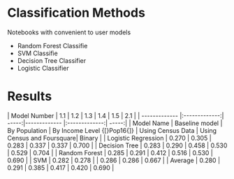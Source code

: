 # Classification Methods
Notebooks with convenient to user models
- Random Forest Classifie
- SVM Classifie
- Decision Tree Classifier 
- Logistic Classifier 
# Results

| Model Number | 1.1 | 1.2 | 1.3 | 1.4 | 1.5 | 2.1 |
| ------------- |:-------------:| -----:|------------- |:-------------:| -----:|
| Model Name | Baseline model | By Population | By Income Level {[}Pop16{]} | Using Census Data | Using Census and Foursquare| Binary |
| Logistic Regression | 0.270 | 0.305 | 0.283 | 0.337 | 0.337 | 0.700 |
| Decision Tree | 0.283 | 0.290 | 0.458 | 0.530 | 0.529 | 0.704 |
| Random Forest | 0.285 | 0.291 | 0.412 | 0.516 | 0.530 | 0.690 |
| SVM | 0.282 | 0.278 | | 0.286 | 0.286 | 0.667 |
| Average | 0.280 | 0.291 | 0.385 | 0.417 | 0.420 | 0.690 |
